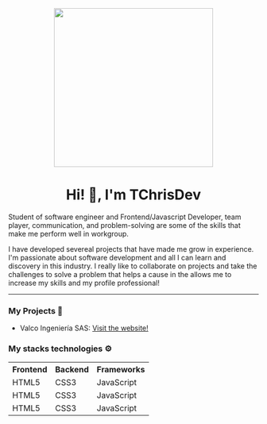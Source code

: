 <div id="container-principal" align="center">
  <img src="https://media.giphy.com/media/bGgsc5mWoryfgKBx1u/giphy.gif" width="320">
  <h1 align="center"> Hi! 👋, I'm TChrisDev</h1>
  <p align="left">Student of software engineer and Frontend/Javascript Developer, team player, communication, and problem-solving are some of the skills   that make me perform well in workgroup.</p>
  
  <p align="left">I have developed severeal projects that have made me grow in experience. I'm passionate about  software development and all I can        learn and discovery in this industry. I really like to collaborate on projects and take the challenges to solve a problem that helps a   cause in the allows me to increase my skills and my profile professional!</p>
</div>

 -------------------------------------------------------------------------------------------------------------------------------
<div id="about-me">
  <h3>My Projects 🚀</h3>
    <ul>
      <li>Valco Ingeniería SAS: <a href="https://valcoingenieriasas.com/" target="_blank">Visit the website!</a></<li>
    <ul>
 </div
      
 -------------------------------------------------------------------------------------------------------------------------------
 <div id="stack">
   <h3>My stacks technologies ⚙️</h3>
      <table id="table-stack">
        <tr>
          <th>Frontend</th>
          <th>Backend</th>
          <th>Frameworks</th>
        </tr>
        <tr>
          <td>HTML5</td>
          <td>CSS3</td>
          <td>JavaScript</td>
        </tr>
        <tr>
          <td>HTML5</td>
          <td>CSS3</td>
          <td>JavaScript</td>
        </tr>
        <tr>
          <td>HTML5</td>
          <td>CSS3</td>
          <td>JavaScript</td>
        </tr>
      </table> 
 </div>
